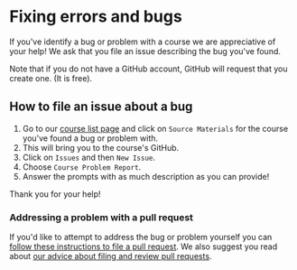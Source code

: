 # Fixing errors and bugs

If you've identify a bug or problem with a course we are appreciative of your help! We ask that you file an issue describing the bug you've found.

Note that if you do not have a GitHub account, GitHub will request that you create one. (It is free).

## How to file an issue about a bug
1. Go to our [course list page](https://www.itcrtraining.org/courses) and click on `Source Materials` for the course you've found a bug or problem with.
2. This will bring you to the course's GitHub.
3. Click on `Issues` and then `New Issue`.
4. Choose `Course Problem Report`.
5. Answer the prompts with as much description as you can provide!

Thank you for your help!

### Addressing a problem with a pull request
If you'd like to attempt to address the bug or problem yourself you can [follow these instructions to file a pull request](https://github.com/jhudsl/OTTR_Template/wiki/Adding-content-to-a-course). We also suggest you read about [our advice about filing and review pull requests](https://github.com/jhudsl/OTTR_Template/wiki/About-pull-request-review).
